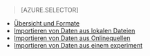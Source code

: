 > [AZURE.SELECTOR]
- [Übersicht und Formate](../articles/machine-learning/machine-learning-data-science-import-data.md)
- [Importieren von Daten aus lokalen Dateien](../articles/machine-learning/machine-learning-import-data-from-local-file.md)
- [Importieren von Daten aus Onlinequellen](../articles/machine-learning/machine-learning-import-data-from-online-sources.md)
- [Importieren von Daten aus einem experiment](../articles/machine-learning/machine-learning-import-data-from-an-experiment.md)
